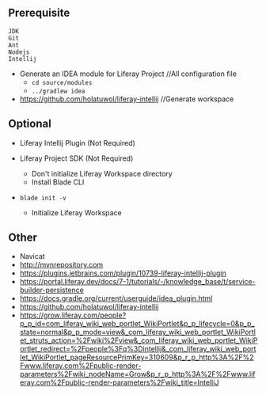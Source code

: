 ## Prerequisite

    JDK
    Git
    Ant
    Nodejs
    Intellij
    
- Generate an IDEA module for Liferay Project  //All configuration file
  - `cd source/modules`
  - `../gradlew idea`
- https://github.com/holatuwol/liferay-intellij  //Generate workspace

## Optional
- Liferay Intellij Plugin (Not Required)

- Liferay Project SDK (Not Required)
  - Don't initialize Liferay Workspace directory
  - Install Blade CLI
  
- `blade init -v`
  - Initialize Liferay Workspace

## Other
- Navicat
- http://mvnrepository.com
- https://plugins.jetbrains.com/plugin/10739-liferay-intellij-plugin
- https://portal.liferay.dev/docs/7-1/tutorials/-/knowledge_base/t/service-builder-persistence
- https://docs.gradle.org/current/userguide/idea_plugin.html
- https://github.com/holatuwol/liferay-intellij
- https://grow.liferay.com/people?p_p_id=com_liferay_wiki_web_portlet_WikiPortlet&p_p_lifecycle=0&p_p_state=normal&p_p_mode=view&_com_liferay_wiki_web_portlet_WikiPortlet_struts_action=%2Fwiki%2Fview&_com_liferay_wiki_web_portlet_WikiPortlet_redirect=%2Fpeople%3Fq%3Dintellij&_com_liferay_wiki_web_portlet_WikiPortlet_pageResourcePrimKey=310609&p_r_p_http%3A%2F%2Fwww.liferay.com%2Fpublic-render-parameters%2Fwiki_nodeName=Grow&p_r_p_http%3A%2F%2Fwww.liferay.com%2Fpublic-render-parameters%2Fwiki_title=IntelliJ
